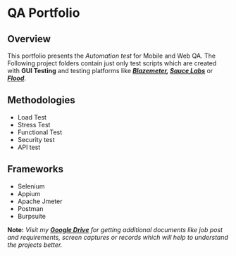 # QA Portfolio

## Overview
This portfolio presents the _Automation test_ for Mobile and Web QA. The Following project folders contain just only test scripts which are created with **GUI Testing** and testing platforms like ***[Blazemeter](https://www.blazemeter.com/), [Sauce Labs](https://saucelabs.com/)*** or ***[Flood](https://www.flood.io/)***.

## Methodologies
- Load Test
- Stress Test
- Functional Test
- Security test
- API test

## Frameworks
* Selenium
* Appium
* Apache Jmeter
* Postman
* Burpsuite

**Note:** *Visit my [ **Google Drive**](https://drive.google.com/drive/folders/1gR0QHBLatKgi3u34l9328y53aadqU90w?usp=sharing) for getting additional documents like job post and requirements, screen captures or records which will help to understand the projects better.*

